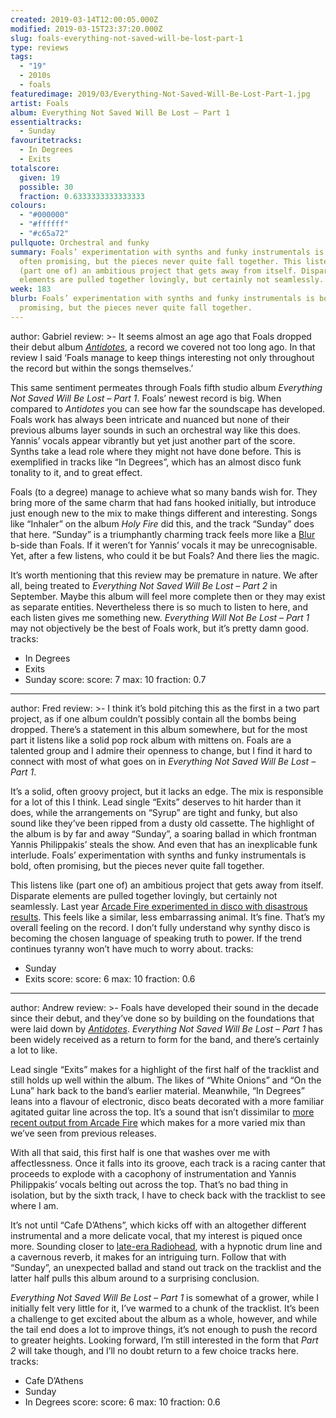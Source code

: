 ```yaml
---
created: 2019-03-14T12:00:05.000Z
modified: 2019-03-15T23:37:20.000Z
slug: foals-everything-not-saved-will-be-lost-part-1
type: reviews
tags:
  - "19"
  - 2010s
  - foals
featuredimage: 2019/03/Everything-Not-Saved-Will-Be-Lost-Part-1.jpg
artist: Foals
album: Everything Not Saved Will Be Lost – Part 1
essentialtracks:
  - Sunday
favouritetracks:
  - In Degrees
  - Exits
totalscore:
  given: 19
  possible: 30
  fraction: 0.6333333333333333
colours:
  - "#000000"
  - "#ffffff"
  - "#c65a72"
pullquote: Orchestral and funky
summary: Foals’ experimentation with synths and funky instrumentals is bold,
  often promising, but the pieces never quite fall together. This listens like
  (part one of) an ambitious project that gets away from itself. Disparate
  elements are pulled together lovingly, but certainly not seamlessly.
week: 183
blurb: Foals’ experimentation with synths and funky instrumentals is bold, often
  promising, but the pieces never quite fall together.
---
```

author: Gabriel
review: >-
  It seems almost an age ago that Foals dropped their debut album
  [*Antidotes*](<https://audioxide.com/reviews/foals-antidotes/>), a record we
  covered not too long ago. In that review I said ‘Foals manage to keep things
  interesting not only throughout the record but within the songs themselves.’

  This same sentiment permeates through Foals fifth studio album *Everything Not Saved Will Be Lost – Part 1*. Foals’ newest record is big. When compared to *Antidotes* you can see how far the soundscape has developed. Foals work has always been intricate and nuanced but none of their previous albums layer sounds in such an orchestral way like this does. Yannis’ vocals appear vibrantly but yet just another part of the score. Synths take a lead role where they might not have done before. This is exemplified in tracks like “In Degrees”, which has an almost disco funk tonality to it, and to great effect.

  Foals (to a degree) manage to achieve what so many bands wish for. They bring more of the same charm that had fans hooked initially, but introduce just enough new to the mix to make things different and interesting. Songs like “Inhaler” on the album *Holy Fire* did this, and the track “Sunday” does that here. “Sunday” is a triumphantly charming track feels more like a [Blur](<https://audioxide.com/reviews/blur-modern-life-is-rubbish/>) b-side than Foals. If it weren’t for Yannis’ vocals it may be unrecognisable. Yet, after a few listens, who could it be but Foals? And there lies the magic.

  It’s worth mentioning that this review may be premature in nature. We after all, being treated to *Everything Not Saved Will Be Lost – Part 2* in September. Maybe this album will feel more complete then or they may exist as separate entities. Nevertheless there is so much to listen to here, and each listen gives me something new. *Everything Will Not Be Lost – Part 1* may not objectively be the best of Foals work, but it’s pretty damn good.
tracks:
  - In Degrees
  - ­­Exits
  - ­­Sunday
score:
  score: 7
  max: 10
  fraction: 0.7
---
author: Fred
review: >-
  I think it’s bold pitching this as the first in a two part project, as if one
  album couldn’t possibly contain all the bombs being dropped. There’s a
  statement in this album somewhere, but for the most part it listens like a
  solid pop rock album with mittens on. Foals are a talented group and I admire
  their openness to change, but I find it hard to connect with most of what goes
  on in *Everything Not Saved Will Be Lost – Part 1*.

  It’s a solid, often groovy project, but it lacks an edge. The mix is responsible for a lot of this I think. Lead single “Exits” deserves to hit harder than it does, while the arrangements on “Syrup” are tight and funky, but also sound like they’ve been ripped from a dusty old cassette. The highlight of the album is by far and away “Sunday”, a soaring ballad in which frontman Yannis Philippakis’ steals the show. And even that has an inexplicable funk interlude. Foals’ experimentation with synths and funky instrumentals is bold, often promising, but the pieces never quite fall together.

  This listens like (part one of) an ambitious project that gets away from itself. Disparate elements are pulled together lovingly, but certainly not seamlessly. Last year [Arcade Fire experimented in disco with disastrous results](<https://audioxide.com/reviews/arcade-fire-everything-now/>). This feels like a similar, less embarrassing animal. It’s fine. That’s my overall feeling on the record. I don’t fully understand why synthy disco is becoming the chosen language of speaking truth to power. If the trend continues tyranny won’t have much to worry about.
tracks:
  - Sunday
  - ­­Exits
score:
  score: 6
  max: 10
  fraction: 0.6
---
author: Andrew
review: >-
  Foals have developed their sound in the decade since their debut, and they’ve
  done so by building on the foundations that were laid down by
  [*Antidotes*](<https://audioxide.com/reviews/foals-antidotes/>). *Everything
  Not Saved Will Be Lost – Part 1* has been widely received as a return to form
  for the band, and there’s certainly a lot to like.

  Lead single “Exits” makes for a highlight of the first half of the tracklist and still holds up well within the album. The likes of “White Onions” and “On the Luna” hark back to the band’s earlier material. Meanwhile, “In Degrees” leans into a flavour of electronic, disco beats decorated with a more familiar agitated guitar line across the top. It’s a sound that isn’t dissimilar to [more recent output from Arcade Fire](<https://audioxide.com/reviews/arcade-fire-everything-now/>) which makes for a more varied mix than we’ve seen from previous releases.

  With all that said, this first half is one that washes over me with affectlessness. Once it falls into its groove, each track is a racing canter that proceeds to explode with a cacophony of instrumentation and Yannis Philippakis’ vocals belting out across the top. That’s no bad thing in isolation, but by the sixth track, I have to check back with the tracklist to see where I am.

  It’s not until “Cafe D’Athens”, which kicks off with an altogether different instrumental and a more delicate vocal, that my interest is piqued once more. Sounding closer to [late-era Radiohead](<https://audioxide.com/reviews/radiohead-a-moon-shaped-pool/>), with a hypnotic drum line and a cavernous reverb, it makes for an intriguing turn. Follow that with “Sunday”, an unexpected ballad and stand out track on the tracklist and the latter half pulls this album around to a surprising conclusion.

  *Everything Not Saved Will Be Lost – Part 1* is somewhat of a grower, while I initially felt very little for it, I’ve warmed to a chunk of the tracklist. It’s been a challenge to get excited about the album as a whole, however, and while the tail end does a lot to improve things, it’s not enough to push the record to greater heights. Looking forward, I’m still interested in the form that *Part 2* will take though, and I’ll no doubt return to a few choice tracks here.
tracks:
  - Cafe D’Athens
  - ­­Sunday
  - ­­In Degrees
score:
  score: 6
  max: 10
  fraction: 0.6
